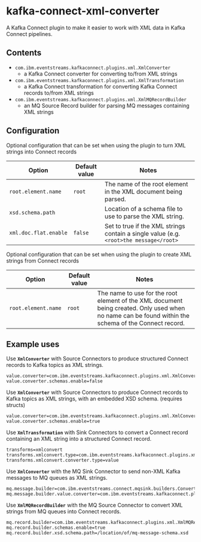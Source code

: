 # kafka-connect-xml-converter

A Kafka Connect plugin to make it easier to work with XML data in Kafka Connect pipelines.

## Contents

- `com.ibm.eventstreams.kafkaconnect.plugins.xml.XmlConverter`
    - a Kafka Connect converter for converting to/from XML strings
- `com.ibm.eventstreams.kafkaconnect.plugins.xml.XmlTransformation`
    - a Kafka Connect transformation for converting Kafka Connect records to/from XML strings
- `com.ibm.eventstreams.kafkaconnect.plugins.xml.XmlMQRecordBuilder`
    - an MQ Source Record builder for parsing MQ messages containing XML strings

## Configuration

Optional configuration that can be set when using the plugin to turn XML strings into Connect records

| **Option**             | **Default value** | **Notes**                                                        |
|------------------------|-------------------|------------------------------------------------------------------|
| `root.element.name`    | `root`            | The name of the root element in the XML document being parsed.   |
| `xsd.schema.path`      |                   | Location of a schema file to use to parse the XML string. |
| `xml.doc.flat.enable`  | `false`           | Set to true if the XML strings contain a single value (e.g. `<root>the message</root>` |)

Optional configuration that can be set when using the plugin to create XML strings from Connect records

| **Option**             | **Default value** | **Notes**                                                        |
|------------------------|-------------------|------------------------------------------------------------------|
| `root.element.name`    | `root`            | The name to use for the root element of the XML document being created. Only used when no name can be found within the schema of the Connect record. |

## Example uses

Use **`XmlConverter`** with Source Connectors to produce structured Connect records to Kafka topics as XML strings.

```
value.converter=com.ibm.eventstreams.kafkaconnect.plugins.xml.XmlConverter
value.converter.schemas.enable=false
```

Use **`XmlConverter`** with Source Connectors to produce Connect records to Kafka topics as XML strings, with an embedded XSD schema. (requires structs)

```
value.converter=com.ibm.eventstreams.kafkaconnect.plugins.xml.XmlConverter
value.converter.schemas.enable=true
```

Use **`XmlTransformation`** with Sink Connectors to convert a Connect record containing an XML string into a structured Connect record.

```
transforms=xmlconvert
transforms.xmlconvert.type=com.ibm.eventstreams.kafkaconnect.plugins.xml.XmlTransformation
transforms.xmlconvert.converter.type=value
```

Use **`XmlConverter`** with the MQ Sink Connector to send non-XML Kafka messages to MQ queues as XML strings.

```
mq.message.builder=com.ibm.eventstreams.connect.mqsink.builders.ConverterMessageBuilder
mq.message.builder.value.converter=com.ibm.eventstreams.kafkaconnect.plugins.xml.XmlConverter
```

Use **`XmlMQRecordBuilder`** with the MQ Source Connector to convert XML strings from MQ queues into Connect records.

```
mq.record.builder=com.ibm.eventstreams.kafkaconnect.plugins.xml.XmlMQRecordBuilder
mq.record.builder.schemas.enable=true
mq.record.builder.xsd.schema.path=/location/of/mq-message-schema.xsd
```
